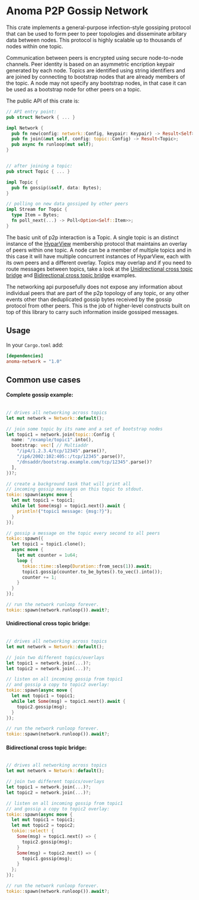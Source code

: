 # Anoma P2P Gossip Network

This crate implements a general-purpose infection-style gossiping protocol that can be used to form peer to peer topologies and disseminate arbitary data between nodes. This protocol is highly scalable up to thousands of nodes within one topic. 

Communication between peers is encrypted using secure node-to-node channels. Peer identity is based on an asymmetric encription keypair generated by each node. Topics are identified using string identifiers and are joined by connecting to bootstrap nodes that are already members of the topic. A node may not specify any bootstrap nodes, in that case it can be used as a bootstrap node for other peers on a topic.

The public API of this crate is:

```rust
// API entry point:
pub struct Network { ... }

impl Network {
  pub fn new(config: network::Config, keypair: Keypair) -> Result<Self>;
  pub fn join(&mut self, config: topic::Config) -> Result<Topic>;
  pub async fn runloop(mut self);
}


// after joining a topic:
pub struct Topic { ... }

impl Topic {
  pub fn gossip(&self, data: Bytes); 
}

// polling on new data gossiped by other peers
impl Stream for Topic {
  type Item = Bytes;
  fn poll_next(...) -> Poll<Option<Self::Item>>;
}

```

The basic unit of p2p interaction is a Topic. A single topic is an distinct instance of the [HyparView](https://asc.di.fct.unl.pt/~jleitao/pdf/dsn07-leitao.pdf) membership protocol that maintains an overlay of peers within one topic. A node can be a member of multiple topics and in this case it will have multiple concurrent instances of HyparView, each with its own peers and a different overlay. Topics may overlap and if you need to route messages between topics, take a look at the [Unidirectional cross topic bridge](#unidirectional-cross-topic-bridge) and [Bidirectional cross topic bridge](#bidirectional-cross-topic-bridge) examples.

The networking api purposefully does not expose any information about individual peers that are part of the p2p topology of any topic, or any other events other than deduplicated gossip bytes received by the gossip protocol from other peers. This is the job of higher-level constructs built on top of this library to carry such information inside gossiped messages.

## Usage
In your `Cargo.toml` add:

```toml
[dependencies]
anoma-network = "1.0"
```

## Common use cases

#### Complete gossip example:

```rust

// drives all networking across topics
let mut network = Network::default();

// join some topic by its name and a set of bootstrap nodes
let topic1 = network.join(topic::Config {
  name: "/example/topic1".into(),
  bootstrap: vec![ // Multiaddr
    "/ip4/1.2.3.4/tcp/12345".parse()?,
    "/ip6/2002:102:405::/tcp/12345".parse()?,
    "/dnsaddr/bootstrap.example.com/tcp/12345".parse()?
  ], 
})?;

// create a background task that will print all
// incoming gossip messages on this topic to stdout.
tokio::spawn(async move {
  let mut topic1 = topic1;
  while let Some(msg) = topic1.next().await {
    println!("topic1 message: {msg:?}");
  }
});

// gossip a message on the topic every second to all peers
tokio::spawn({
  let topic1 = topic1.clone();
  async move {
    let mut counter = 1u64;
    loop {
      tokio::time::sleep(Duration::from_secs(1)).await;
      topic1.gossip(counter.to_be_bytes().to_vec().into());
      counter += 1;
    }
  }
});

// run the network runloop forever.
tokio::spawn(network.runloop()).await?;

```

#### Unidirectional cross topic bridge:

```rust

// drives all networking across topics
let mut network = Network::default();

// join two different topics/overlays
let topic1 = network.join(...)?;
let topic2 = network.join(...)?;

// listen on all incoming gossip from topic1
// and gossip a copy to topic2 overlay:
tokio::spawn(async move {
  let mut topic1 = topic1;
  while let Some(msg) = topic1.next().await {
    topic2.gossip(msg);
  }
});

// run the network runloop forever.
tokio::spawn(network.runloop()).await?;

```

#### Bidirectional cross topic bridge:

```rust

// drives all networking across topics
let mut network = Network::default();

// join two different topics/overlays
let topic1 = network.join(...)?;
let topic2 = network.join(...)?;

// listen on all incoming gossip from topic1
// and gossip a copy to topic2 overlay:
tokio::spawn(async move {
  let mut topic1 = topic1;
  let mut topic2 = topic2;
  tokio::select! {
    Some(msg) = topic1.next() => {
      topic2.gossip(msg);
    }
    Some(msg) = topic2.next() => {
      topic1.gossip(msg);
    }
  };
});

// run the network runloop forever.
tokio::spawn(network.runloop()).await?;

```